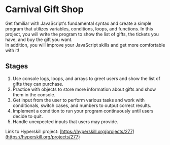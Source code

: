# Carnival Gift Shop
Get familiar with JavaScript's fundamental syntax and create a simple program that utilizes variables, conditions, loops, and functions.
In this project, you will write the program to show the list of gifts, the tickets you have, and buy the gift you want.  
In addition, you will improve your JavaScript skills and get more comfortable with it!

## Stages
1. Use console logs, loops, and arrays to greet users and show the list of gifts they can purchase.
2. Practice with objects to store more information about gifts and show them in the console.
3. Get input from the user to perform various tasks and work with conditionals, switch cases, and numbers to output correct results.
4. Implement a condition to run your program continuously until users decide to quit.
5. Handle unexpected inputs that users may provide.

Link to Hyperskill project: [https://hyperskill.org/projects/277](https://hyperskill.org/projects/277)
